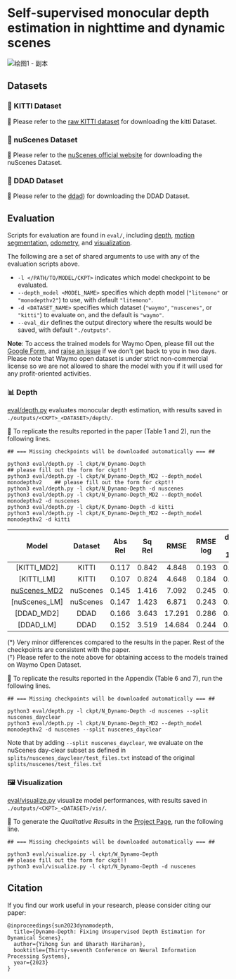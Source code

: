 # Self-supervised monocular depth estimation in nighttime and dynamic scenes

![绘图1 - 副本](https://github.com/user-attachments/assets/ec4c5225-d1d0-4829-994b-95b0cfa71fec)

## Datasets
### 💾 KITTI Dataset

🔹 Please refer to the [raw KITTI dataset](http://www.cvlibs.net/datasets/kitti/raw_data.php) for downloading the kitti Dataset.
### 💾 nuScenes Dataset

🔹 Please refer to the [nuScenes official website](https://www.nuscenes.org) for downloading the nuScenes Dataset.

### 💾 DDAD Dataset

🔹 Please refer to the [ddad](https://github.com/TRI-ML/DDAD?tab=readme-ov-file)) for downloading the DDAD Dataset.

## Evaluation
Scripts for evaluation are found in `eval/`, including [depth](eval/depth.py), [motion segmentation](eval/motion_segmentation.py), [odometry](eval/odometry.py), and [visualization](eval/visualize.py).

The following are a set of shared arguments to use with any of the evaluation scripts above.
- `-l </PATH/TO/MODEL/CKPT>` indicates which model checkpoint to be evaluated.
- `--depth_model <MODEL_NAME>` specifies which depth model (`"litemono"` or `"monodepthv2"`) to use, with default `"litemono"`.
- `-d <DATASET_NAME>` specifies which dataset (`"waymo"`, `"nuscenes"`, or `"kitti"`) to evaluate on, and the default is `"waymo"`.
- `--eval_dir` defines the output directory where the results would be saved, with default `"./outputs"`.

**Note**: To access the trained models for Waymo Open, please fill out the [Google Form](https://forms.gle/nRezg2gr7QDXJGcA9), and [raise an issue](https://github.com/YihongSun/Dynamo-Depth/issues/new) if we don't get back to you in two days. Please note that Waymo open dataset is under strict non-commercial license so we are not allowed to share the model with you if it will used for any profit-oriented activities.

### 📊 Depth
[eval/depth.py](eval/depth.py) evaluates monocular depth estimation, with results saved in `./outputs/<CKPT>_<DATASET>/depth/`.

🔹 To replicate the results reported in the paper (Table 1 and 2), run the following lines. 
```
## === Missing checkpoints will be downloaded automatically === ##

python3 eval/depth.py -l ckpt/W_Dynamo-Depth                                  ## please fill out the form for ckpt!!
python3 eval/depth.py -l ckpt/W_Dynamo-Depth_MD2 --depth_model monodepthv2    ## please fill out the form for ckpt!!
python3 eval/depth.py -l ckpt/N_Dynamo-Depth -d nuscenes
python3 eval/depth.py -l ckpt/N_Dynamo-Depth_MD2 --depth_model monodepthv2 -d nuscenes
python3 eval/depth.py -l ckpt/K_Dynamo-Depth -d kitti
python3 eval/depth.py -l ckpt/K_Dynamo-Depth_MD2 --depth_model monodepthv2 -d kitti
```

|     Model     |   Dataset |  Abs Rel  |   Sq Rel  |    RMSE   |  RMSE log | delta < 1.25 | delta < 1.25<sup>2</sup> | delta < 1.25<sup>3</sup> |
|:-------------------------:|:------:|:---------:|:---------:|:---------:|:---------:|:------------:|:--------------:|:--------------:|
|  [KITTI_MD2]  |  KITTI  | 0.117  |  0.842  |  4.848  |  0.193  |  0.869  |  0.958  |  0.982   |
|  [KITTI_LM] |  KITTI   | 0.107  |  0.824  |  4.648  |  0.184  |  0.886  |  0.962  |  0.983   |
|  [nuScenes_MD2](https://pan.baidu.com/s/1s0DImH-uKpkVTpHuTtBcng)  |  nuScenes  |  0.145  |  1.416  |  7.092  |  0.245  |  0.802  |  0.921  |  0.967  |
|  [nuScenes_LM]  |  nuScenes   |  0.147  |  1.423  |  6.871  |  0.243  |  0.800  |  0.922  |  0.968  |
|  [DDAD_MD2]  |  DDAD |  0.166  |  3.643  |  17.291  |  0.286  |  0.764  |  0.902  |  0.949  |
|  [DDAD_LM]  |  DDAD   |  0.152  |  3.519  |  14.684  |  0.244  |  0.805  |  0.928  |  0.968  |

(*) Very minor differences compared to the results in the paper. Rest of the checkpoints are consistent with the paper.  
(†) Please refer to the note above for obtaining access to the models trained on Waymo Open Dataset.

🔹 To replicate the results reported in the Appendix (Table 6 and 7), run the following lines.
```
## === Missing checkpoints will be downloaded automatically === ##

python3 eval/depth.py -l ckpt/N_Dynamo-Depth -d nuscenes --split nuscenes_dayclear
python3 eval/depth.py -l ckpt/N_Dynamo-Depth_MD2 --depth_model monodepthv2 -d nuscenes --split nuscenes_dayclear
```
Note that by adding `--split nuscenes_dayclear`, we evaluate on the nuScenes day-clear subset as defined in `splits/nuscenes_dayclear/test_files.txt` instead of the original `splits/nuscenes/test_files.txt`


### 🖼️ Visualization
[eval/visualize.py](eval/visualize.py) visualize model performances, with results saved  in `./outputs/<CKPT>_<DATASET>/vis/`.

🔹 To generate the _Qualitative Results_ in the [Project Page](https://dynamo-depth.github.io), run the following line.
```
## === Missing checkpoints will be downloaded automatically === ##

python3 eval/visualize.py -l ckpt/W_Dynamo-Depth                                   ## please fill out the form for ckpt!!     
python3 eval/visualize.py -l ckpt/N_Dynamo-Depth -d nuscenes
```


## Citation
If you find our work useful in your research, please consider citing our paper:
```
@inproceedings{sun2023dynamodepth,
  title={Dynamo-Depth: Fixing Unsupervised Depth Estimation for Dynamical Scenes},
  author={Yihong Sun and Bharath Hariharan},
  booktitle={Thirty-seventh Conference on Neural Information Processing Systems},
  year={2023}
}
```
